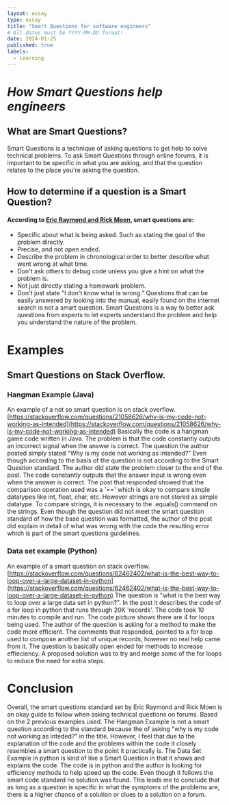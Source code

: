 ```yaml
---
layout: essay
type: essay
title: "Smart Questions for software engineers"
# All dates must be YYYY-MM-DD format!
date: 2024-01-25
published: true
labels:
  - Learning
---
```


# *How Smart Questions help engineers*

## What are Smart Questions?

Smart Questions is a technique of asking questions to get help to solve technical problems. To ask Smart Questions through online forums, it is important to be specific in what you are asking, and that the question relates to the place you're asking the question.

## How to determine if a question is a Smart Question?
#### According to [Eric Raymond and Rick Moen](http://www.catb.org/esr/faqs/smart-questions.html), smart questions are: 
 - Specific about what is being asked. Such as stating the goal of the problem directly.
 - Precise, and not open ended.
 - Describe the problem in chronological order to better describe what went wrong at what time.
 - Don't ask others to debug code unless you give a hint on what the problem is.
 - Not just directly stating a homework problem.
 - Don't just state "I don't know what is wrong."
 Questions that can be easily answered by looking into the manual, easily found on the internet search is not a smart question. Smart Questions is a way to better ask questions from experts to let experts understand the problem and help you understand the nature of the problem.

# Examples
## Smart Questions on Stack Overflow.

### Hangman Example (Java)
An example of a not so smart question is on stack overflow.[https://stackoverflow.com/questions/21058626/why-is-my-code-not-working-as-intended](https://stackoverflow.com/questions/21058626/why-is-my-code-not-working-as-intended) Basically the code is a hangman game code written in Java. The problem is that the code constantly outputs an incorrect signal when the answer is correct. The question the author posted simply stated "Why is my code not working as intended?" Even though according to the basis of the question is not according to the Smart Question standard. The author did state the problem closer to the end of the post. The code constantly outputs that the answer input is wrong even when the answer is correct. The post that responded showed that the comparison operation used was a '==' which is okay to compare simple datatypes like int, float, char, etc. However strings are not stored as simple datatype. To compare strings, it is necessary to the .equals() command on the strings. Even though the question did not meet the smart question standard of how the base question was formatted, the author of the post did explain in detail of what was wrong with the code the resulting error which is part of the smart questions guidelines.



### Data set example (Python)
An example of a smart question on stack overflow. [https://stackoverflow.com/questions/62462402/what-is-the-best-way-to-loop-over-a-large-dataset-in-python](https://stackoverflow.com/questions/62462402/what-is-the-best-way-to-loop-over-a-large-dataset-in-python) The question is "what is the best way to loop over a large data set in python?". In the post it describes the code of a for loop in python that runs through 20K 'records'. The code took 10 minutes to compile and run. The code picture shows there are 4 for loops being used. The author of the question is asking for a method to make the code more efficient. The comments that responded, pointed to a for loop used to compose another list of unique records, however no real help came from it. The question is basically open ended for methods to increase effieciency. A proposed solution was to try and merge some of the for loops to reduce the need for extra steps.




# Conclusion
Overall, the smart questions standard set by Eric Raymond and Rick Moen is an okay guide to follow when asking technical questions on forums. Based on the 2 previous examples used. The Hangman Example is not a smart question according to the standard because the of asking "why is my code not working as inteded?" in the title. However, I feel that due to the explanation of the code and the problems within the code it closely resembles a smart question to the point it practically is. The Data Set Example in python is kind of like a Smart Question in that it shows and explains the code. The code is in python and the author is looking for efficiency methods to help speed up the code. Even though it follows the smart code standard no solution was found. This leads me to conclude that as long as a question is specific in what the symptoms of the problems are, there is a higher chance of a solution or clues to a solution on a forum.
